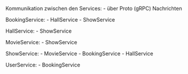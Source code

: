 Kommunikation zwischen den Services:
    - über Proto (gRPC) Nachrichten

BookingService:
    - HallService
    - ShowService
    
HallService:
    - ShowService
    
MovieService:
    - ShowService
    
ShowService:
    - MovieService
    - BookingService
    - HallService
    
UserService:
    - BookingService